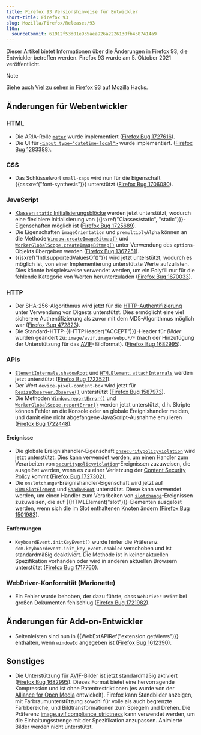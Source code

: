```yaml
---
title: Firefox 93 Versionshinweise für Entwickler
short-title: Firefox 93
slug: Mozilla/Firefox/Releases/93
l10n:
  sourceCommit: 61912f53d01e935aea926a2226130fb4587414a9
---
```


Dieser Artikel bietet Informationen über die Änderungen in Firefox 93, die Entwickler betreffen werden. Firefox 93 wurde am 5. Oktober 2021 veröffentlicht.

> [!NOTE]
> Siehe auch [Viel zu sehen in Firefox 93](https://hacks.mozilla.org/2021/10/lots-to-see-in-firefox-93/) auf Mozilla Hacks.

## Änderungen für Webentwickler

### HTML

- Die ARIA-Rolle [`meter`](/de/docs/Web/Accessibility/ARIA/Reference/Roles/meter_role) wurde implementiert ([Firefox Bug 1727616](https://bugzil.la/1727616)).
- Die UI für [`<input type="datetime-local">`](/de/docs/Web/HTML/Reference/Elements/input/datetime-local) wurde implementiert. ([Firefox Bug 1283388](https://bugzil.la/1283388)).

### CSS

- Das Schlüsselwort `small-caps` wird nun für die Eigenschaft {{cssxref("font-synthesis")}} unterstützt ([Firefox Bug 1706080](https://bugzil.la/1706080)).

### JavaScript

- [Klassen `static` Initialisierungsblöcke](/de/docs/Web/JavaScript/Reference/Classes/Static_initialization_blocks) werden jetzt unterstützt, wodurch eine flexiblere Initialisierung von {{jsxref("Classes/static", "static")}}-Eigenschaften möglich ist ([Firefox Bug 1725689](https://bugzil.la/1725689)).
- Die Eigenschaften `imageOrientation` und `premultiplyAlpha` können an die Methode [`Window.createImageBitmap()`](/de/docs/Web/API/Window/createImageBitmap) und [`WorkerGlobalScope.createImageBitmap()`](/de/docs/Web/API/WorkerGlobalScope/createImageBitmap) unter Verwendung des `options`-Objekts übergeben werden ([Firefox Bug 1367251](https://bugzil.la/1367251)).
- {{jsxref("Intl.supportedValuesOf()")}} wird jetzt unterstützt, wodurch es möglich ist, von einer Implementierung unterstützte Werte aufzulisten. Dies könnte beispielsweise verwendet werden, um ein Polyfill nur für die fehlende Kategorie von Werten herunterzuladen ([Firefox Bug 1670033](https://bugzil.la/1670033)).

### HTTP

- Der SHA-256-Algorithmus wird jetzt für die [HTTP-Authentifizierung](/de/docs/Web/HTTP/Guides/Authentication) unter Verwendung von Digests unterstützt. Dies ermöglicht eine viel sicherere Authentifizierung als zuvor mit dem MD5-Algorithmus möglich war ([Firefox Bug 472823](https://bugzil.la/472823)).
- Die Standard-HTTP-{{HTTPHeader("ACCEPT")}}-Header für _Bilder_ wurden geändert zu: `image/avif,image/webp,*/*` (nach der Hinzufügung der Unterstützung für das [AVIF](/de/docs/Web/Media/Guides/Formats/Image_types#avif_image)-Bildformat). ([Firefox Bug 1682995](https://bugzil.la/1682995)).

### APIs

- [`ElementInternals.shadowRoot`](/de/docs/Web/API/ElementInternals/shadowRoot) und [`HTMLElement.attachInternals`](/de/docs/Web/API/HTMLElement/attachInternals) werden jetzt unterstützt ([Firefox Bug 1723521](https://bugzil.la/1723521)).
- Der Wert `device-pixel-content-box` wird jetzt für [`ResizeObserver.Observe()`](/de/docs/Web/API/ResizeObserver/observe) unterstützt ([Firefox Bug 1587973](https://bugzil.la/1587973)).
- Die Methoden [`Window.reportError()`](/de/docs/Web/API/Window/reportError) und [`WorkerGlobalScope.reportError()`](/de/docs/Web/API/WorkerGlobalScope/reportError) werden jetzt unterstützt, d.h. Skripte können Fehler an die Konsole oder an globale Ereignishandler melden, und damit eine nicht abgefangene JavaScript-Ausnahme emulieren ([Firefox Bug 1722448](https://bugzil.la/1722448)).

#### Ereignisse

- Die globale Ereignishandler-Eigenschaft [`onsecuritypolicyviolation`](/de/docs/Web/API/Element/securitypolicyviolation_event) wird jetzt unterstützt.
  Dies kann verwendet werden, um einen Handler zum Verarbeiten von [`securitypolicyviolation`](/de/docs/Web/API/Element/securitypolicyviolation_event)-Ereignissen zuzuweisen, die ausgelöst werden, wenn es zu einer Verletzung der [Content Security Policy](/de/docs/Web/HTTP/Guides/CSP) kommt ([Firefox Bug 1727302](https://bugzil.la/1727302)).
- Die `onslotchange`-Ereignishandler-Eigenschaft wird jetzt auf [`HTMLSlotElement`](/de/docs/Web/API/HTMLSlotElement) und [`ShadowRoot`](/de/docs/Web/API/ShadowRoot) unterstützt.
  Diese kann verwendet werden, um einen Handler zum Verarbeiten von [`slotchange`](/de/docs/Web/API/HTMLSlotElement/slotchange_event)-Ereignissen zuzuweisen, die auf {{HTMLElement("slot")}}-Elementen ausgelöst werden, wenn sich die im Slot enthaltenen Knoten ändern ([Firefox Bug 1501983](https://bugzil.la/1501983)).

#### Entfernungen

- `KeyboardEvent.initKeyEvent()` wurde hinter die Präferenz `dom.keyboardevent.init_key_event.enabled` verschoben und ist standardmäßig deaktiviert.
  Die Methode ist in keiner aktuellen Spezifikation vorhanden oder wird in anderen aktuellen Browsern unterstützt ([Firefox Bug 1717760](https://bugzil.la/1717760)).

### WebDriver-Konformität (Marionette)

- Ein Fehler wurde behoben, der dazu führte, dass `WebDriver:Print` bei großen Dokumenten fehlschlug ([Firefox Bug 1721982](https://bugzil.la/1721982)).

## Änderungen für Add-on-Entwickler

- Seitenleisten sind nun in {{WebExtAPIRef("extension.getViews")}} enthalten, wenn `windowId` angegeben ist ([Firefox Bug 1612390](https://bugzil.la/1612390)).

## Sonstiges

- Die Unterstützung für [AVIF](/de/docs/Web/Media/Guides/Formats/Image_types#avif_image)-Bilder ist jetzt standardmäßig aktiviert ([Firefox Bug 1682995](https://bugzil.la/1682995)).
  Dieses Format bietet eine hervorragende Kompression und ist ohne Patentrestriktionen (es wurde von der [Alliance for Open Media](https://aomedia.org/) entwickelt).
  Firefox kann Standbilder anzeigen, mit Farbraumunterstützung sowohl für volle als auch begrenzte Farbbereiche, und Bildtransformationen zum Spiegeln und Drehen.
  Die Präferenz [image.avif.compliance_strictness](/de/docs/Mozilla/Firefox/Experimental_features#avif_compliance_strictness) kann verwendet werden, um die Einhaltungsstrenge mit der Spezifikation anzupassen. Animierte Bilder werden nicht unterstützt.
